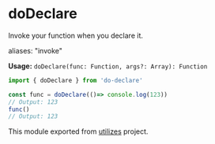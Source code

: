 # doDeclare

Invoke your function when you declare it.

aliases: "invoke"

**Usage:** `doDeclare(func: Function, args?: Array): Function`

```typescript
import { doDeclare } from 'do-declare'

const func = doDeclare(()=> console.log(123))
// Output: 123
func()
// Output: 123
```

<!-- *keywords [] *keywordsend -->



This module exported from [utilizes](https://www.npmjs.com/package/utilizes) project.